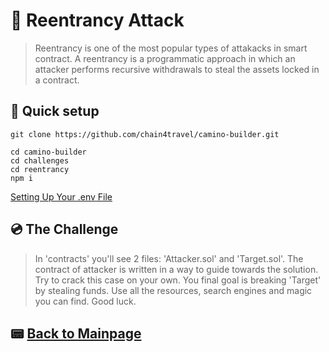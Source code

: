 #  🍱 Reentrancy Attack

> Reentrancy is one of the most popular types of attakacks in smart contract. A reentrancy is a programmatic approach in which an attacker performs recursive withdrawals to steal the assets locked in a contract.

## 🌌 Quick setup
```
git clone https://github.com/chain4travel/camino-builder.git

cd camino-builder
cd challenges
cd reentrancy
npm i
```

[Setting Up Your .env File](../setup/README.md#setting-up-env-file)

## 💿 The Challenge
> In 'contracts' you'll see 2 files: 'Attacker.sol' and 'Target.sol'.  The contract of attacker is written in a way to guide towards the solution. Try to crack this case on your own. You final goal is breaking 'Target' by stealing funds. Use all the resources, search engines and magic you can find. Good luck.


 ## 📟 [Back to Mainpage](https://github.com/chain4travel/camino-builder)

